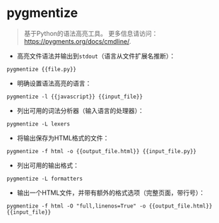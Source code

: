 # pygmentize

> 基于Python的语法高亮工具。
> 更多信息请访问：<https://pygments.org/docs/cmdline/>.

- 高亮文件语法并输出到`stdout`（语言从文件扩展名推断）：

`pygmentize {{file.py}}`

- 明确设置语法高亮的语言：

`pygmentize -l {{javascript}} {{input_file}}`

- 列出可用的词法分析器（输入语言的处理器）：

`pygmentize -L lexers`

- 将输出保存为HTML格式的文件：

`pygmentize -f html -o {{output_file.html}} {{input_file.py}}`

- 列出可用的输出格式：

`pygmentize -L formatters`

- 输出一个HTML文件，并带有额外的格式选项（完整页面，带行号）：

`pygmentize -f html -O "full,linenos=True" -o {{output_file.html}} {{input_file}}`